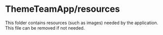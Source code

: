 # ThemeTeamApp/resources

This folder contains resources (such as images) needed by the application. This file can
be removed if not needed.
